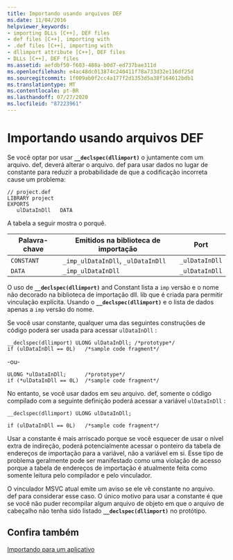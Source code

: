 ```yaml
---
title: Importando usando arquivos DEF
ms.date: 11/04/2016
helpviewer_keywords:
- importing DLLs [C++], DEF files
- def files [C++], importing with
- .def files [C++], importing with
- dllimport attribute [C++], DEF files
- DLLs [C++], DEF files
ms.assetid: aefdbf50-f603-488a-b0d7-ed737bae311d
ms.openlocfilehash: e4ac48dc013874c240411f78a733d32e116df25d
ms.sourcegitcommit: 1f009ab0f2cc4a177f2d1353d5a38f164612bdb1
ms.translationtype: MT
ms.contentlocale: pt-BR
ms.lasthandoff: 07/27/2020
ms.locfileid: "87223961"
---
```

# <a name="importing-using-def-files"></a>Importando usando arquivos DEF

Se você optar por usar **`__declspec(dllimport)`** o juntamente com um arquivo. def, deverá alterar o arquivo. def para usar dados no lugar de constante para reduzir a probabilidade de que a codificação incorreta cause um problema:

```
// project.def
LIBRARY project
EXPORTS
   ulDataInDll   DATA
```

A tabela a seguir mostra o porquê.

|Palavra-chave|Emitidos na biblioteca de importação|Port|
|-------------|---------------------------------|-------------|
|`CONSTANT`|`_imp_ulDataInDll`, `_ulDataInDll`|`_ulDataInDll`|
|`DATA`|`_imp_ulDataInDll`|`_ulDataInDll`|

O uso de **`__declspec(dllimport)`** and Constant lista a `imp` versão e o nome não decorado na biblioteca de importação dll. lib que é criada para permitir vinculação explícita. Usando o **`__declspec(dllimport)`** e o lista de dados apenas a `imp` versão do nome.

Se você usar constante, qualquer uma das seguintes construções de código poderá ser usada para acessar `ulDataInDll` :

```
__declspec(dllimport) ULONG ulDataInDll; /*prototype*/
if (ulDataInDll == 0L)   /*sample code fragment*/
```

\-ou-

```
ULONG *ulDataInDll;      /*prototype*/
if (*ulDataInDll == 0L)  /*sample code fragment*/
```

No entanto, se você usar dados em seu arquivo. def, somente o código compilado com a seguinte definição poderá acessar a variável `ulDataInDll` :

```
__declspec(dllimport) ULONG ulDataInDll;

if (ulDataInDll == 0L)   /*sample code fragment*/
```

Usar a constante é mais arriscado porque se você esquecer de usar o nível extra de indireção, poderá potencialmente acessar o ponteiro da tabela de endereços de importação para a variável, não a variável em si. Esse tipo de problema geralmente pode ser manifestado como uma violação de acesso porque a tabela de endereços de importação é atualmente feita como somente leitura pelo compilador e pelo vinculador.

O vinculador MSVC atual emite um aviso se ele vê constante no arquivo. def para considerar esse caso. O único motivo para usar a constante é que se você não puder recompilar algum arquivo de objeto em que o arquivo de cabeçalho não tenha sido listado **`__declspec(dllimport)`** no protótipo.

## <a name="see-also"></a>Confira também

[Importando para um aplicativo](importing-into-an-application.md)
